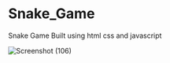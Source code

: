 # Snake_Game


Snake Game Built using html css and javascript

![Screenshot (106)](https://github.com/yp8866/Snake_Game/assets/122187543/453efbe0-7009-4333-ac10-32dfe1b5a684)

